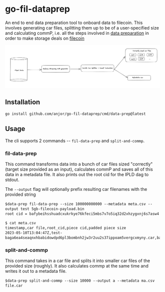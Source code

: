 # go-fil-dataprep

An end to end data preparation tool to onboard data to filecoin. This involves generating
car files, splitting them up to be of a user-specified size and calculating commP, i.e.
all the steps involved in [data
preparation](https://github.com/filecoin-project/data-prep-tools/tree/main/docs) in order
to make storage deals on [filecoin](https://filecoin.io)

![end-to-end](./images/go-fil-dataprep-flow.png)

## Installation

```
go install github.com/anjor/go-fil-dataprep/cmd/data-prep@latest
```

## Usage

The cli supports 2 commands -- `fil-data-prep` and `split-and-commp`.

### fil-data-prep

This command transforms data into a bunch of car files sized "correctly" (target size
provided as an input), calculates commP and saves all of this data in a metadata file. It
also prints out the root cid for the IPLD dag to stdout.

The `--output` flag will optionally prefix resulting car filenames with the provided string

```
$data-prep fil-data-prep --size 100000000000 --metadata meta.csv --output test 5gb-filecoin-payload.bin
root cid = bafybeihsshuadcxukrkye76kfeci5mbs7v7o5iq32d2xhzygxnj6s7asw4
```

```
$ cat meta.csv
timestamp,car file,root_cid,piece cid,padded piece size
2023-05-10T13:04:47Z,test-baga6ea4seaqnxhbabidowdpd6pl3bombnh2jw3r2uu2s37ippoam5vergcxmyny.car,bafybeihsshuadcxukrkye76kfeci5mbs7v7o5iq32d2xhzygxnj6s7asw4,baga6ea4seaqnxhbabidowdpd6pl3bombnh2jw3r2uu2s37ippoam5vergcxmyny,8589934592
```
### split-and-commp

This command takes in a car file and splits it into smaller car files of the provided size (roughly). It also calculates commp at the same time and writes it out to a metadata file.

```
$data-prep split-and-commp --size 10000 --output a --metadata ma.csv file.car
```

